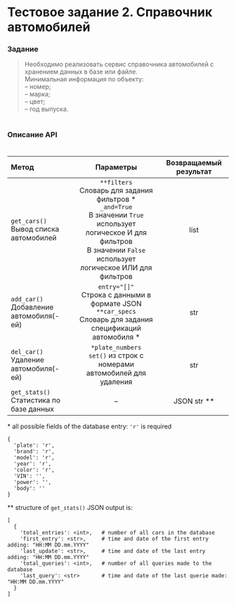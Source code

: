 # Тестовое задание 2. Справочник автомобилей
### Задание
>Необходимо реализовать сервис справочника автомобилей с хранением данных в базе или файле.
><br/>Минимальная информация по объекту:<br/> – номер;<br/> – марка;<br/> – цвет;<br/> – год выпуска.
#
### Описание API
#

| Метод | Параметры | Возвращаемый результат |
| :--- | :---: | :---: |
| ```get_cars()``` <br/> Вывод списка автомобилей | ```**filters```<br/>Словарь для задания фильтров \*<br/>```_and=True```<br/>В значении ```True``` использует логическое И для фильтров<br/>В значении ```False``` использует логическое ИЛИ для фильтров | list <br/> |
| ```add_car()``` <br/> Добавление автомобиля(-ей) | ```entry="[]"```<br/>Строка с данными в формате JSON<br/>```**car_specs```<br/>Словарь для задания спецификаций автомобиля \* | str <br/> |
| ```del_car()``` <br/> Удаление автомобиля(-ей) | ```*plate_numbers```<br/>```set()``` из строк с номерами автомобилей для удаления | str |
| ```get_stats()``` <br/> Статистика по базе данных |   –   | JSON str \*\* |

\* all possible fields of the database entry: ```'r'``` is required
```
{
  'plate': 'r',
  'brand': 'r',
  'model': 'r',
  'year': 'r',
  'color': 'r',
  'VIN': '',
  'power': '',
  'body': ''
}
```
\*\* structure of ```get_stats()``` JSON output is:
```
[
  {
    'total_entries': <int>,   # number of all cars in the database
    'first_entry': <str>,     # time and date of the first entry adding: "HH:MM DD.mm.YYYY"
    'last_update': <str>,     # time and date of the last entry adding: "HH:MM DD.mm.YYYY"
    'total_queries': <int>,   # number of all queries made to the database
    'last_query': <str>       # time and date of the last querie made: "HH:MM DD.mm.YYYY"
  }
]
```
